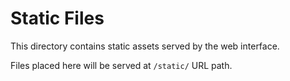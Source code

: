 # Static Files

This directory contains static assets served by the web interface.

Files placed here will be served at `/static/` URL path.
